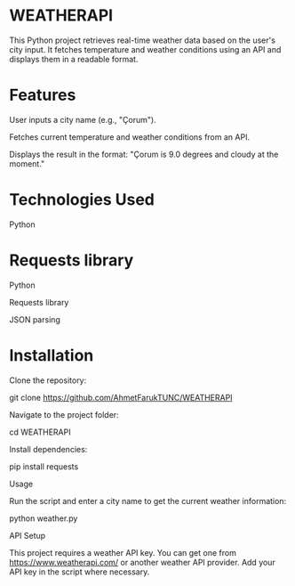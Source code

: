 # WEATHERAPI

This Python project retrieves real-time weather data based on the user's city input. It fetches temperature and weather conditions using an API and displays them in a readable format.

# Features

User inputs a city name (e.g., "Çorum").

Fetches current temperature and weather conditions from an API.

Displays the result in the format: "Çorum is 9.0 degrees and cloudy at the moment."

# Technologies Used

Python

# Requests library

Python

Requests library

JSON parsing

# Installation

Clone the repository:

git clone https://github.com/AhmetFarukTUNC/WEATHERAPI

Navigate to the project folder:

cd WEATHERAPI

Install dependencies:

pip install requests

Usage

Run the script and enter a city name to get the current weather information:

python weather.py

API Setup

This project requires a weather API key. You can get one from https://www.weatherapi.com/ or another weather API provider. Add your API key in the script where necessary.
